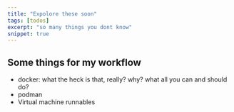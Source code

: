 ```yaml
---
title: "Expolore these soon"
tags: [todos]
excerpt: "so many things you dont know"
snippet: true
---
```


## Some things for my workflow
* docker: what the heck is that, really? why? what all you can and should do?
* podman
* Virtual machine runnables

